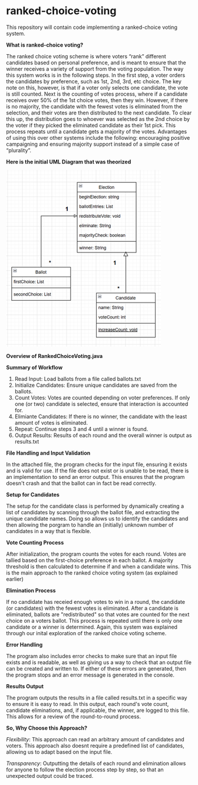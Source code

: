 # ranked-choice-voting

This repository will contain code implementing a ranked-choice voting system.

**What is ranked-choice voting?** 

The ranked choice voting scheme is where voters “rank” different candidates based on personal preference, and is meant to ensure that the winner receives a variety of support from the voting population. The way this system works is in the following steps. In the first step, a voter orders the candidates by preference, such as 1st, 2nd, 3rd, etc choice. The key note on this, however, is that if a voter only selects one candidate, the vote is still counted. Next is the counting of votes process, where if a candidate receives over 50% of the 1st choice votes, then they win. However, if there is no majority, the candidate with the fewest votes is eliminated from the selection, and their votes are then distributed to the next candidate. To clear this up, the distribution goes to whoever was selected as the 2nd choice by the voter if they picked the eliminated candidate as their 1st pick. This process repeats until a candidate gets a majority of the votes. Advantages of using this over other systems include the following: encouraging positive campaigning and ensuring majority support instead of a simple case of “plurality”. 

**Here is the initial UML Diagram that was theorized** 

![Basic UML](https://github.com/SOLShadxw/ranked-choice-voting/blob/main/initUML.png)

**Overview of RankedChoiceVoting.java** 

**Summary of Workflow**

1. Read Input: Load ballots from a file called ballots.txt
2. Initialize Candidates: Ensure unique candidates are saved from the ballots.
3. Count Votes: Votes are counted depending on voter preferences. If only one (or two) candidate is selected, ensure that interaction is accounted for.
4. Elimiante Candidates: If there is no winner, the candidate with the least amount of votes is eliminated.
5. Repeat: Continue steps 3 and 4 until a winner is found.
6. Output Results: Results of each round and the overall winner is output as results.txt

**File Handling and Input Validation**

In the attached file, the program checks for the input file, ensuring it exists and is valid for use. If the file does not exist or is unable to be read, there is an implementation to send an error output. This ensures that the program doesn't crash and that the ballot can in fact be read correctly. 

**Setup for Candidates**

The setup for the candidate class is performed by dynamically creating a list of candidates by scanning through the ballot file, and extracting the unique candidate names. Doing so allows us to identify the candidates and then allowing the porgram to handle an (initially) unknown number of candidates in a way that is flexible. 

**Vote Counting Process**

After initialization, the program counts the votes for each round. Votes are tallied based on the first-choice preference in each ballot. A majority threshold is then calculated to determine if and when a candidate wins. This is the main approach to the ranked choice voting system (as explained earlier) 

**Elimination Process**

If no candidate has receied enough votes to win in a round, the candidate (or candidates) with the fewest votes is eliminated. After a candidate is eliminated, ballots are "redistributed" so that votes are counted for the next choice on a voters ballot. This process is repeated until there is only one candidate or a winner is determined. Again, this system was explained through our inital exploration of the ranked choice voting scheme. 

**Error Handling**

The program also includes error checks to make sure that an input file exists and is readable, as well as giving us a way to check that an output file can be created and written to. If either of these errors are generated, then the program stops and an error message is generated in the console. 

**Results Output** 

The program outputs the results in a file called results.txt in a specific way to ensure it is easy to read. In this output, each round's vote count, candidate eliminations, and, if applicable, the winner, are logged to this file. This allows for a review of the round-to-round process. 

**So, Why Choose this Approach?**

*Flexibility*: This approach can read an arbitrary amount of candidates and voters. This approach also doesnt require a predefined list of candidates, allowing us to adapt based on the input file. 

*Transparency*: Outputting the details of each round and elimination allows for anyone to follow the election process step by step, so that an unexpected output could be traced. 
